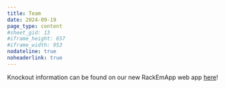 ```yaml
---
title: Team
date: 2024-09-19
page_type: content
#sheet_gid: 13
#iframe_height: 657
#iframe_width: 953
nodateline: true
noheaderlink: true
---
```


Knockout information can be found on our new RackEmApp web app [here](https://app.londoncitypool.com)!